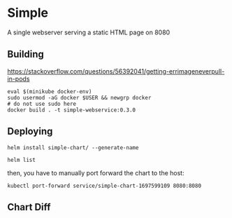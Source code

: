 # Simple 

A single webserver serving a static HTML page on 8080

## Building

https://stackoverflow.com/questions/56392041/getting-errimageneverpull-in-pods

```
eval $(minikube docker-env)
sudo usermod -aG docker $USER && newgrp docker
# do not use sudo here
docker build . -t simple-webservice:0.3.0
```

## Deploying

```
helm install simple-chart/ --generate-name
```

```
helm list
```

then, you have to manually port forward the chart to the host:

```
kubectl port-forward service/simple-chart-1697599109 8080:8080
```

## Chart Diff

```diff
```

